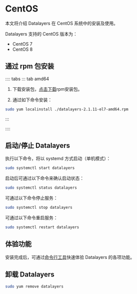 # CentOS

本文将介绍 Datalayers 在 CentOS 系统中的安装及使用。

Datalayers 支持的 CentOS 版本为：
- CentOS 7
- CentOS 8

## 通过 rpm 包安装



:::: tabs
::: tab amd64
1. 下载安装包，<a href="https://docs.datalayers.cn/public/centos/datalayers-2.1.11-el7-amd64.rpm" download="datalayers-2.1.11-el7-amd64.rpm">点击下载</a>rpm安装包。

2. 通过如下命令安装：
``` bash
sudo yum localinstall ./datalayers-2.1.11-el7-amd64.rpm
```
:::


::::

## 启动/停止 Datalayers

执行以下命令，将以 systemd 方式启动（单机模式）：
``` bash
sudo systemctl start datalayers
```

启动后可通过以下命令来确认启动状态：
``` bash
sudo systemctl status datalayers
```

可通过以下命令停止服务：
``` bash
sudo systemctl stop datalayers
```

可通过以下命令重启服务：
``` bash
sudo systemctl restart datalayers
```

## 体验功能

安装完成后，可通过[命令行工具](./command-line-tool.md)快速体验 Datalayers 的各项功能。

## 卸载 Datalayers

``` bash
sudo yum remove datalayers
```
